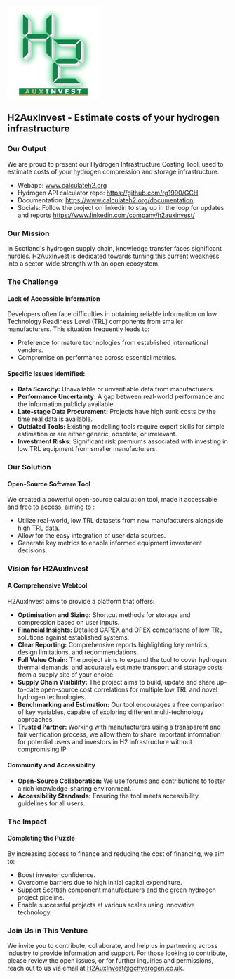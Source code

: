 <img src="src/assets/ProjectLogo2.png"  height="210" width="210">

## H2AuxInvest - Estimate costs of your hydrogen infrastructure

### Our Output
We are proud to present our Hydrogen Infrastructure Costing Tool, used to estimate costs of your hydrogen compression and storage infrastructure.
- Webapp: www.calculateh2.org
- Hydrogen API calculator repo: https://github.com/rg1990/GCH
- Documentation: https://www.calculateh2.org/documentation
- Socials: Follow the project on linkedin to stay up in the loop for updates and reports https://www.linkedin.com/company/h2auxinvest/

### Our Mission
In Scotland's hydrogen supply chain, knowledge transfer faces significant hurdles. H2AuxInvest is dedicated towards turning this current weakness into a sector-wide strength with an open ecosystem.


### The Challenge

#### Lack of Accessible Information
Developers often face difficulties in obtaining reliable information on low Technology Readiness Level (TRL) components from smaller manufacturers. This situation frequently leads to:
- Preference for mature technologies from established international vendors.
- Compromise on performance across essential metrics.

#### Specific Issues Identified:
- **Data Scarcity:** Unavailable or unverifiable data from manufacturers.
- **Performance Uncertainty:** A gap between real-world performance and the information publicly available.
- **Late-stage Data Procurement:** Projects have high sunk costs by the time real data is available.
- **Outdated Tools:** Existing modelling tools require expert skills for simple estimation or are either generic, obsolete, or irrelevant.
- **Investment Risks:** Significant risk premiums associated with investing in low TRL equipment from smaller manufacturers.

### Our Solution

#### Open-Source Software Tool
We created a powerful open-source calculation tool, made it accessable and free to access, aiming to :
- Utilize real-world, low TRL datasets from new manufacturers alongside high TRL data.
- Allow for the easy integration of user data sources.
- Generate key metrics to enable informed equipment investment decisions.

### Vision for H2AuxInvest

#### A Comprehensive Webtool
H2AuxInvest aims to provide a platform that offers:
- **Optimisation and Sizing:** Shortcut methods for storage and compression based on user inputs.
- **Financial Insights:** Detailed CAPEX and OPEX comparisons of low TRL solutions against established systems.
- **Clear Reporting:** Comprehensive reports highlighting key metrics, design limitations, and recommendations.
- **Full Value Chain:** The project aims to expand the tool to cover hydrogen thermal demands, and accurately estimate transport and storage costs from a supply site of your choice.
- **Supply Chain Visibility:** The project aims to build, update and share up-to-date open-source cost correlations for multiple low TRL and novel hydrogen technologies.
- **Benchmarking and Estimation:** Our tool encourages a free comparison of key variables, capable of exploring different multi-technology approaches.
- **Trusted Partner:** Working with manufacturers using a transparent and fair verification process, we allow them to share important information for potential users and investors in H2 infrastructure without compromising IP

#### Community and Accessibility
- **Open-Source Collaboration:** We use forums and contributions to foster a rich knowledge-sharing environment.
- **Accessibility Standards:** Ensuring the tool meets accessibility guidelines for all users.

### The Impact

#### Completing the Puzzle
By increasing access to finance and reducing the cost of financing, we aim to:
- Boost investor confidence.
- Overcome barriers due to high initial capital expenditure.
- Support Scottish component manufacturers and the green hydrogen project pipeline.
- Enable successful projects at various scales using innovative technology.

### Join Us in This Venture
We invite you to contribute, collaborate, and help us in partnering across industry to provide information and support.
For those looking to contribute, please review the open issues, or for further inquiries and permissions, reach out to us via email at H2AuxInvest@gchydrogen.co.uk.
